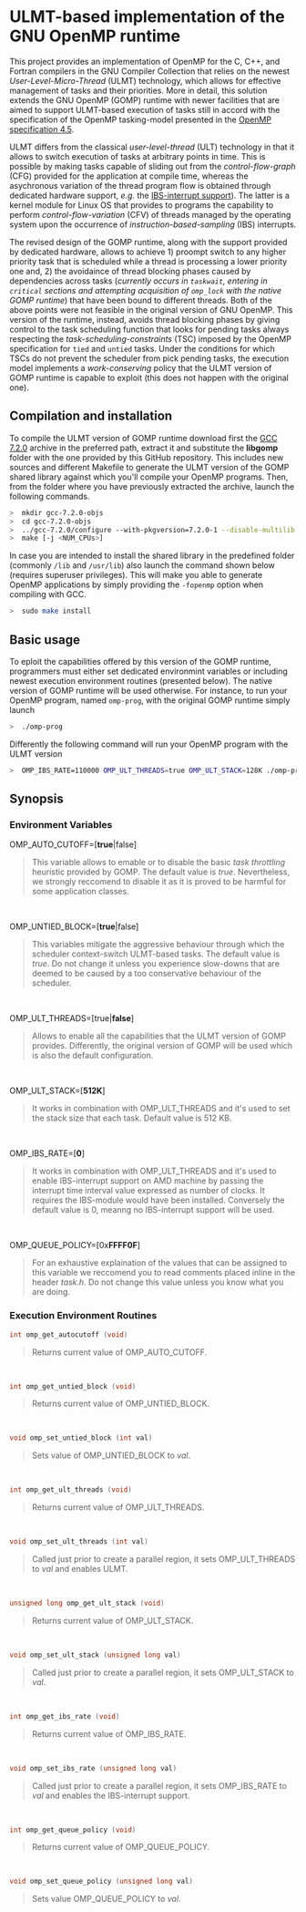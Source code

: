 # ULMT-based implementation of the GNU OpenMP runtime

This project provides an implementation of OpenMP for the C, C++, and Fortran compilers in the GNU Compiler Collection that relies on the newest *User-Level-Micro-Thread* (ULMT) technology, which allows for effective management of tasks and their priorities. More in detail, this solution extends the GNU OpenMP (GOMP) runtime with newer facilities that are aimed to support ULMT-based execution of tasks still in accord with the specification of the OpenMP tasking-model presented in the <a href="https://www.openmp.org/wp-content/uploads/openmp-4.5.pdf">OpenMP specification 4.5</a>.

ULMT differs from the classical *user-level-thread* (ULT) technology in that it allows to switch execution of tasks at arbitrary points in time. This is possible by making tasks capable of sliding out from the *control-flow-graph* (CFG) provided for the application at compile time, whereas the asychronous variation of the thread program flow is obtained through dedicated hardware support, *e.g.* the <a href="https://github.com/HPDCS/IBS-Support-ULMT">IBS-interrupt support</a>). The latter is a kernel module for Linux OS that provides to programs the capability to perform *control-flow-variation* (CFV) of threads managed by the operating system upon the occurrence of *instruction-based-sampling* (IBS) interrupts.

The revised design of the GOMP runtime, along with the support provided by dedicated hardware, allows to achieve 1) proompt switch to any higher priority task that is scheduled while a thread is processing a lower priority one and, 2) the avoidaince of thread blocking phases caused by dependencies across tasks (*currently occurs in `taskwait`, entering in `critical` sections and attempting acquisition of `omp_lock` with the native GOMP runtime*) that have been bound to different threads. Both of the above points were not feasible in the original version of GNU OpenMP. This version of the runtime, instead, avoids thread blocking phases by giving control to the task scheduling function that looks for pending tasks always respecting the *task-scheduling-constraints* (TSC) imposed by the OpenMP specification for `tied` and `untied` tasks. Under the conditions for which TSCs do not prevent the scheduler from pick pending tasks, the execution model implements a *work-conserving* policy that the ULMT version of GOMP runtime is capable to exploit (this does not happen with the original one).


## Compilation and installation

To compile the ULMT version of GOMP runtime download first the <a href="https://ftp.gnu.org/gnu/gcc/gcc-7.2.0/gcc-7.2.0.tar.gz">GCC 7.2.0</a> archive in the preferred path, extract it and substitute the **libgomp** folder with the one provided by this GitHub repository. This includes new sources and different Makefile to generate the ULMT version of the GOMP shared library against which you'll compile your OpenMP programs. Then, from the folder where you have previously extracted the archive, launch the following commands.

```sh
>  mkdir gcc-7.2.0-objs
>  cd gcc-7.2.0-objs
>  ../gcc-7.2.0/configure --with-pkgversion=7.2.0-1 --disable-multilib --enable-languages=c,c++,fortran
>  make [-j <NUM_CPUs>]
```

In case you are intended to install the shared library in the predefined folder (commonly `/lib` and `/usr/lib`) also launch the command shown below (requires superuser privileges). This will make you able to generate OpenMP applications by simply providing the `-fopenmp` option when compiling with GCC.

```sh
>  sudo make install
```

## Basic usage

To eploit the capabilities offered by this version of the GOMP runtime, programmers must either set dedicated environmint variables or including newest execution environment routines (presented below). The native version of GOMP runtime will be used otherwise. For instance, to run your OpenMP program, named `omp-prog`, with the original GOMP runtime simply launch

```sh
>  ./omp-prog
```

Differently the following command will run your OpenMP program with the ULMT version

```sh
>  OMP_IBS_RATE=110000 OMP_ULT_THREADS=true OMP_ULT_STACK=128K ./omp-prog
```


## Synopsis


### Environment Variables

OMP_AUTO_CUTOFF=[**true**|false]
> This variable allows to emable or to disable the basic *task throttling* heuristic provided by GOMP. The default value is *true*. Nevertheless, we strongly reccomend to disable it as it is proved to be harmful for some application classes.

<br>

OMP_UNTIED_BLOCK=[**true**|false]
> This variables mitigate the aggressive behaviour through which the scheduler context-switch ULMT-based tasks. The default value is *true*. Do not change it unless you experience slow-downs that are deemed to be caused by a too conservative behaviour of the scheduler.

<br>

OMP_ULT_THREADS=[true|**false**]
> Allows to enable all the capabilities that the ULMT version of GOMP provides. Differently, the original version of GOMP will be used which is also the default configuration.

<br>

OMP_ULT_STACK=[**512K**]
> It works in combination with OMP_ULT_THREADS and it's used to set the stack size that each task. Default value is 512 KB.

<br>

OMP_IBS_RATE=[**0**]
> It works in combination with OMP_ULT_THREADS and it's used to enable IBS-interrupt support on AMD machine by passing the interrupt time interval value expressed as number of clocks. It requires the IBS-module would have been installed. Conversely the default value is 0, meanng no IBS-interrupt support will be used.

<br>

OMP_QUEUE_POLICY=[0x**FFFF0F**]
> For an exhaustive explaination of the values that can be assigned to this variable we reccomend you to read comments placed inline in the header *task.h*. Do not change this value unless you know what you are doing.


### Execution Environment Routines

```c
int omp_get_autocutoff (void)
```
> Returns current value of OMP_AUTO_CUTOFF.

<br>

```c
int omp_get_untied_block (void)
```
> Returns current value of OMP_UNTIED_BLOCK.

<br>

```c
void omp_set_untied_block (int val)
```
> Sets value of OMP_UNTIED_BLOCK to *val*.

<br>

```c
int omp_get_ult_threads (void)
```
> Returns current value of OMP_ULT_THREADS.

<br>

```c
void omp_set_ult_threads (int val)
```
> Called just prior to create a parallel region, it sets OMP_ULT_THREADS to *val* and enables ULMT.

<br>

```c
unsigned long omp_get_ult_stack (void)
```
> Returns current value of OMP_ULT_STACK.

<br>

```c
void omp_set_ult_stack (unsigned long val)
```
> Called just prior to create a parallel region, it sets OMP_ULT_STACK to *val*.

<br>

```c
int omp_get_ibs_rate (void)
```
> Returns current value of OMP_IBS_RATE.

<br>

```c
void omp_set_ibs_rate (unsigned long val)
```
> Called just prior to create a parallel region, it sets OMP_IBS_RATE to *val* and enables the IBS-interrupt support.

<br>

```c
int omp_get_queue_policy (void)
```
> Returns current value of OMP_QUEUE_POLICY.

<br>

```c
void omp_set_queue_policy (unsigned long val)
```
> Sets value OMP_QUEUE_POLICY to *val*.
